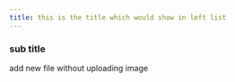 ```yaml
---
title: this is the title which would show in left list
---
```



### sub title




add new file without uploading image